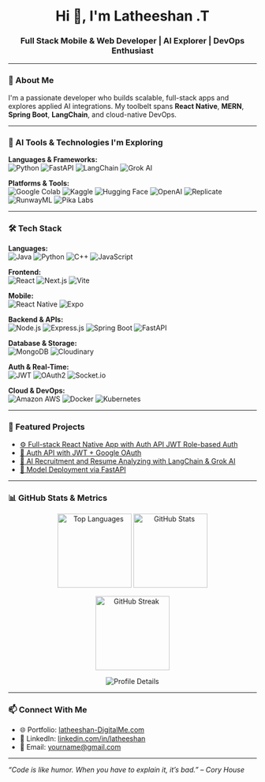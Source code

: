 <h1 align="center">Hi 👋, I'm Latheeshan .T</h1>
<h3 align="center">Full Stack Mobile & Web Developer | AI Explorer | DevOps Enthusiast</h3>

---

### 🚀 About Me
I'm a passionate developer who builds scalable, full-stack apps and explores applied AI integrations. My toolbelt spans **React Native**, **MERN**, **Spring Boot**, **LangChain**, and cloud-native DevOps.

---


### 🧠 AI Tools & Technologies I'm Exploring

**Languages & Frameworks:**  
![Python](https://img.shields.io/badge/Python-3776AB?style=flat-square&logo=python&logoColor=white)
![FastAPI](https://img.shields.io/badge/FastAPI-009688?style=flat-square&logo=fastapi&logoColor=white)
![LangChain](https://img.shields.io/badge/LangChain-000000?style=flat-square&logo=chainlink&logoColor=white)
![Grok AI](https://img.shields.io/badge/Grok_AI-ff4088?style=flat-square&logo=openai&logoColor=white)

**Platforms & Tools:**  
![Google Colab](https://img.shields.io/badge/Colab-F9AB00?style=flat-square&logo=googlecolab&logoColor=black)
![Kaggle](https://img.shields.io/badge/Kaggle-20BEFF?style=flat-square&logo=kaggle&logoColor=white)
![Hugging Face](https://img.shields.io/badge/HuggingFace-FFD21F?style=flat-square&logo=huggingface&logoColor=black)
![OpenAI](https://img.shields.io/badge/OpenAI-412991?style=flat-square&logo=openai&logoColor=white)
![Replicate](https://img.shields.io/badge/Replicate-000000?style=flat-square)
![RunwayML](https://img.shields.io/badge/RunwayML-0A0A0A?style=flat-square)
![Pika Labs](https://img.shields.io/badge/PikaLabs-E6007A?style=flat-square)

---

### 🛠️ Tech Stack

**Languages:**  
![Java](https://img.shields.io/badge/Java-007396?style=for-the-badge&logo=java&logoColor=white)
![Python](https://img.shields.io/badge/Python-3776AB?style=for-the-badge&logo=python&logoColor=white)
![C++](https://img.shields.io/badge/C++-00599C?style=for-the-badge&logo=c%2B%2B&logoColor=white)
![JavaScript](https://img.shields.io/badge/JavaScript-F7DF1E?style=for-the-badge&logo=javascript&logoColor=black)

**Frontend:**  
![React](https://img.shields.io/badge/React-61DAFB?style=for-the-badge&logo=react&logoColor=black)
![Next.js](https://img.shields.io/badge/Next.js-000000?style=for-the-badge&logo=next.js&logoColor=white)
![Vite](https://img.shields.io/badge/Vite-646CFF?style=for-the-badge&logo=vite&logoColor=white)

**Mobile:**  
![React Native](https://img.shields.io/badge/React_Native-20232A?style=for-the-badge&logo=react&logoColor=61DAFB)
![Expo](https://img.shields.io/badge/Expo-000020?style=for-the-badge&logo=expo&logoColor=white)

**Backend & APIs:**  
![Node.js](https://img.shields.io/badge/Node.js-339933?style=for-the-badge&logo=node.js&logoColor=white)
![Express.js](https://img.shields.io/badge/Express.js-000000?style=for-the-badge&logo=express&logoColor=white)
![Spring Boot](https://img.shields.io/badge/Spring_Boot-6DB33F?style=for-the-badge&logo=spring-boot&logoColor=white)
![FastAPI](https://img.shields.io/badge/FastAPI-009688?style=for-the-badge&logo=fastapi&logoColor=white)

**Database & Storage:**  
![MongoDB](https://img.shields.io/badge/MongoDB-47A248?style=for-the-badge&logo=mongodb&logoColor=white)
![Cloudinary](https://img.shields.io/badge/Cloudinary-3448C5?style=for-the-badge&logo=cloudinary&logoColor=white)

**Auth & Real-Time:**  
![JWT](https://img.shields.io/badge/JWT-000000?style=for-the-badge&logo=jsonwebtokens&logoColor=white)
![OAuth2](https://img.shields.io/badge/OAuth2-4285F4?style=for-the-badge&logo=google&logoColor=white)
![Socket.io](https://img.shields.io/badge/Socket.io-010101?style=for-the-badge&logo=socket.io&logoColor=white)

**Cloud & DevOps:**  
![Amazon AWS](https://img.shields.io/badge/AWS-232F3E?style=for-the-badge&logo=amazon-aws&logoColor=white)
![Docker](https://img.shields.io/badge/Docker-2496ED?style=for-the-badge&logo=docker&logoColor=white)
![Kubernetes](https://img.shields.io/badge/Kubernetes-326CE5?style=for-the-badge&logo=kubernetes&logoColor=white)

---

### 📌 Featured Projects

- [⚙️ Full-stack React Native App with Auth API JWT Role-based Auth](https://github.com/pradeepajaya/Plasticle.git)
- [🔐 Auth API with JWT + Google OAuth](https://github.com/latheeshan/auth-api)
- [💬 AI Recruitment and Resume Analyzing with LangChain & Grok AI](https://github.com/latheeshan-3/Evaluno_AI.git)
- [🧠 Model Deployment via FastAPI](https://github.com/latheeshan/ai-api)

---

### 📊 GitHub Stats & Metrics

<p align="center">
  <img src="https://github-readme-stats.vercel.app/api/top-langs/?username=latheeshan-3&layout=compact&theme=radical" alt="Top Languages" height="150"/>
  <img src="https://github-readme-stats.vercel.app/api?username=latheeshan-3&show_icons=true&theme=radical&count_private=true" alt="GitHub Stats" height="150"/>
</p>

<p align="center">
  <img src="https://github-readme-streak-stats.herokuapp.com/?user=latheeshan-3&theme=radical" alt="GitHub Streak" height="150"/>
</p>

<p align="center">
  <img src="https://github-profile-summary-cards.vercel.app/api/cards/profile-details?username=latheeshan-3&theme=radical" alt="Profile Details" />
</p>

---


### 📫 Connect With Me

- 🌐 Portfolio: [latheeshan-DigitalMe.com](https://latheeshan-DigitalMe.com)
- 💼 LinkedIn: [linkedin.com/in/latheeshan](https://www.linkedin.com/in/latheeshan-t-7b503a245/)
- 📧 Email: yourname@gmail.com

---

_“Code is like humor. When you have to explain it, it’s bad.” – Cory House_

